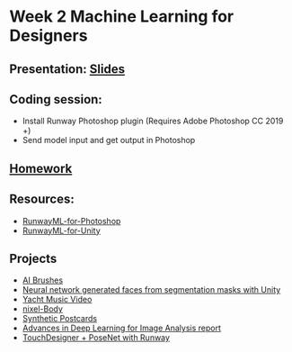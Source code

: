 # Week 2 Machine Learning for Designers

## Presentation: [Slides](https://drive.google.com/drive/folders/16OnRhVB5lOjWPf4RUQYS8vsv2vEyj53m?usp=sharing)

## Coding session:
- Install Runway Photoshop plugin (Requires Adobe Photoshop CC 2019 +)
- Send model input and get output in Photoshop

## [Homework](https://github.com/runwayml/Intro-Synthetic-Media/wiki/Week-2-2020-Spring)

## Resources:
- [RunwayML-for-Photoshop](https://github.com/runwayml/RunwayML-for-Photoshop)
- [RunwayML-for-Unity](https://github.com/runwayml/RunwayML-for-Unity)

## Projects
- [AI Brushes](https://nurecas.com/ai-brushes)
- [Neural network generated faces from segmentation masks with Unity](https://www.youtube.com/watch?v=Ng7v9EkWXsA)
- [Yacht Music Video](https://www.youtube.com/watch?v=_yz8QYzcfxI&feature=youtu.be)
- [nixel-Body](http://cmuems.com/2018/60212f/nixel/10/12/nixel-body/)
- [Synthetic Postcards](https://experiments.runwayml.com/synthetic_postcard/)
- [Advances in Deep Learning for Image Analysis report](http://feed.grantcuster.com/post/20190708T190512354Z)
- [TouchDesigner + PoseNet with Runway](https://github.com/BarakChamo/TD_PoseNet)
